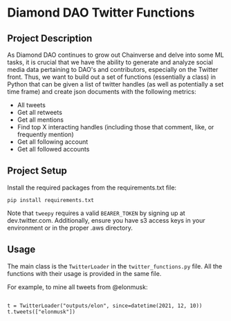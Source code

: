 # Diamond DAO Twitter Functions

## Project Description

As Diamond DAO continues to grow out Chainverse and delve into some ML tasks, it is crucial that we have the ability to generate and analyze social media data pertaining to DAO's and contributors, especially on the Twitter front. Thus, we want to build out a set of functions (essentially a class) in Python that can be given a list of twitter handles (as well as potentially a set time frame) and create json documents with the following metrics:

- All tweets
- Get all retweets
- Get all mentions
- Find top X interacting handles (including those that comment, like, or frequently mention)
- Get all following account
- Get all followed accounts

## Project Setup

Install the required packages from the requirements.txt file:

```{bash}
pip install requirements.txt
```

Note that `tweepy` requires a valid `BEARER_TOKEN` by signing up at dev.twitter.com.
Additionally, ensure you have s3 access keys in your environment or in the proper .aws directory.

## Usage

The main class is the `TwitterLoader` in the `twitter_functions.py` file. All the functions with their usage is provided in the same file.

For example, to mine all tweets from @elonmusk:

```

t = TwitterLoader("outputs/elon", since=datetime(2021, 12, 10))
t.tweets(["elonmusk"])

```

```

```
